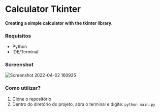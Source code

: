 # Calculator Tkinter
#### Creating a simple calculator with the tkinter library.

### Requisitos
 -  Python
 -  IDE/Terminal

### Screenshot
![Screenshot 2022-04-02 160925](https://user-images.githubusercontent.com/33386255/161397782-597a9e1d-53ce-4c31-82d1-81a36c312ff8.jpg)


### Como utilizar?
1.  Clone o repositório
2. Dentro do diretório do projeto, abra o terminal e digite: ```python main.py```
